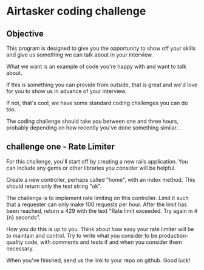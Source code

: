 # Airtasker coding challenge

## Objective

This program is designed to give you the opportunity to show off your skills
and give us something we can talk about in your interview.

What we want is an example of code you're happy with and want to talk about.

If this is something you can provide from outside, that is great and we'd love
for you to show us in advance of your interview.

If not, that's cool, we have some standard coding challenges you can do too.

The coding challenge should take you between one and three hours, probably
depending on how recently you've done something similar...

## challenge one - Rate Limiter

For this challenge, you'll start off by creating a new rails application.
You can include any gems or other libraries you consider will be helpful.

Create a new controller, perhaps called "home", with an index method.
This should return only the text string "ok".

The challenge is to implement rate limiting on this controller.
Limit it such that a requester can only make 100 requests per hour.
After the limit has been reached, return a 429 with the text
"Rate limit exceeded. Try again in #{n} seconds".

How you do this is up to you. Think about how easy your rate limiter
will be to maintain and control. Try to write what you consider to be
production-quality code, with comments and tests if and when you consider
them necessary.

When you've finished, send us the link to your repo on github. Good luck!
